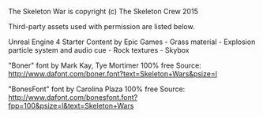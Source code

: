 The Skeleton War is copyright (c) The Skeleton Crew 2015

Third-party assets used with permission are listed below.

Unreal Engine 4 Starter Content by Epic Games
    - Grass material
    - Explosion particle system and audio cue
    - Rock textures
    - Skybox

"Boner" font by Mark Kay, Tye Mortimer
100% free
Source: http://www.dafont.com/boner.font?text=Skeleton+Wars&psize=l

"BonesFont" font by Carolina Plaza
100% free
Source: http://www.dafont.com/bonesfont.font?fpp=100&psize=l&text=Skeleton+Wars

